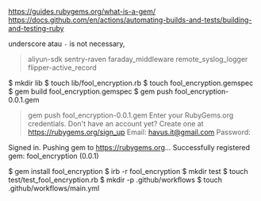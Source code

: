 https://guides.rubygems.org/what-is-a-gem/
https://docs.github.com/en/actions/automating-builds-and-tests/building-and-testing-ruby

underscore atau `-` is not necessary,
> aliyun-sdk sentry-raven
> faraday_middleware remote_syslog_logger
> flipper-active_record


$ mkdir lib
$ touch lib/fool_encryption.rb
$ touch fool_encryption.gemspec
$ gem build fool_encryption.gemspec
$ gem push fool_encryption-0.0.1.gem

> gem push fool_encryption-0.0.1.gem
Enter your RubyGems.org credentials.
Don't have an account yet? Create one at https://rubygems.org/sign_up
   Email:   havus.it@gmail.com
Password:   

Signed in.
Pushing gem to https://rubygems.org...
Successfully registered gem: fool_encryption (0.0.1)


$ gem install fool_encryption
$ irb -r fool_encryption
$ mkdir test
$ touch test/test_fool_encryption.rb
$ mkdir -p .github/workflows
$ touch .github/workflows/main.yml


